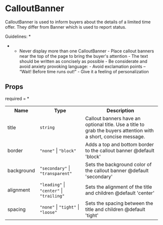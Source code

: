# CalloutBanner

CalloutBanner is used to inform buyers about the details of a limited time offer. They differ from Banner which is used to report status.

Guidelines:
 *
 * - Never display more than one CalloutBanner - Place callout banners near the top of the page to bring the buyer's attention - The text should be written as concisely as possible - Be considerate and avoid anxiety provoking language: - Avoid exclamation points – “Wait! Before time runs out!” - Give it a feeling of personalization
 
## Props
required = *
<table><tr><th>Name</th><th>Type</th><th>Description</th></tr><tr><td>title</td><td><code>string</code></td><td>Callout banners have an optional title. Use a title to grab the buyers attention with a short, concise message. </td></tr><tr><td>border</td><td><code>"none"</code> | <code>"block"</code></td><td>Adds a top and bottom border to the callout banner  @default 'block' </td></tr><tr><td>background</td><td><code>"secondary"</code> | <code>"transparent"</code></td><td>Sets the background color of the callout banner  @default 'secondary' </td></tr><tr><td>alignment</td><td><code>"leading"</code> | <code>"center"</code> | <code>"trailing"</code></td><td>Sets the alignment of the title and children  @default 'center' </td></tr><tr><td>spacing</td><td><code>"none"</code> | <code>"tight"</code> | <code>"loose"</code></td><td>Sets the spacing between the title and children  @default 'tight' </td></tr></table>